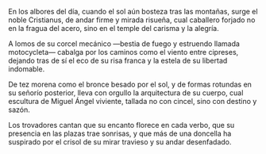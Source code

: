 En los albores del día, cuando el sol aún bosteza tras las montañas, surge el noble Cristianus, de andar firme y mirada risueña, cual caballero forjado no en la fragua del acero, sino en el temple del carisma y la alegría.

A lomos de su corcel mecánico —bestia de fuego y estruendo llamada motocycleta— cabalga por los caminos como el viento entre cipreses, dejando tras de sí el eco de su risa franca y la estela de su libertad indomable.

De tez morena como el bronce besado por el sol, y de formas rotundas en su señorío posterior, lleva con orgullo la arquitectura de su cuerpo, cual escultura de Miguel Ángel viviente, tallada no con cincel, sino con destino y sazón.

Los trovadores cantan que su encanto florece en cada verbo, que su presencia en las plazas trae sonrisas, y que más de una doncella ha suspirado por el crisol de su mirar travieso y su andar desenfadado.

